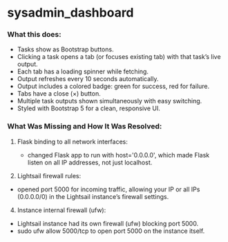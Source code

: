 # sysadmin_dashboard
### What this does:
- Tasks show as Bootstrap buttons.
- Clicking a task opens a tab (or focuses existing tab) with that task’s live output.
- Each tab has a loading spinner while fetching.
- Output refreshes every 10 seconds automatically.
- Output includes a colored badge: green for success, red for failure.
- Tabs have a close (×) button.
- Multiple task outputs shown simultaneously with easy switching.
- Styled with Bootstrap 5 for a clean, responsive UI.

### What Was Missing and How It Was Resolved:
1. Flask binding to all network interfaces:
   - changed Flask app to run with host='0.0.0.0', which made Flask listen on all IP addresses, not just localhost.

3. Lightsail firewall rules:
-  opened port 5000 for incoming traffic, allowing your IP or all IPs (0.0.0.0/0) in the Lightsail instance’s firewall settings.

4. Instance internal firewall (ufw):
 - Lightsail instance had its own firewall (ufw) blocking port 5000.
 -  sudo ufw allow 5000/tcp to open port 5000 on the instance itself.
